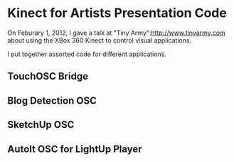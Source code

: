 # Kinect for Artists Presentation Code #

On Feburary 1, 2012, I gave a talk at "Tiny Army":http://www.tinyarmy.com about using the XBox 360 Kinect to control visual applications.

I put together assorted code for different applications.


## TouchOSC Bridge ##



## Blog Detection OSC ##

## SketchUp OSC ##

## AutoIt OSC for LightUp Player ##


